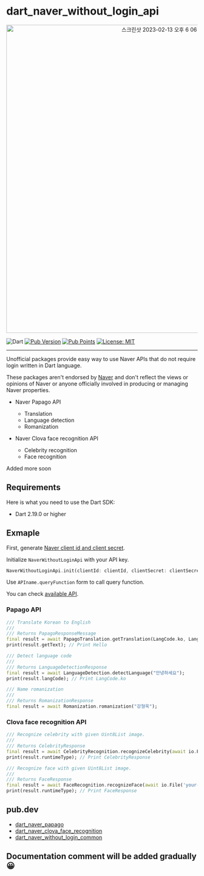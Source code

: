 # dart_naver_without_login_api

<p align="center">
<img width="811" alt="스크린샷 2023-02-13 오후 6 06 30" src="https://user-images.githubusercontent.com/76432686/218416118-ac60bfbf-264d-4fce-9277-209dfcd8ecaf.png">
</p>

![Dart](https://img.shields.io/badge/dart-%230175C2.svg?style=for-the-badge&logo=dart&logoColor=white)
[![Pub Version][pub_version_badge]][pub_package_link]
[![Pub Points][pub_points_badge]][pub_points_link]
[![License: MIT][license_badge]][license_link]

---

Unofficial packages provide easy way to use Naver APIs that do not require login written in Dart language.

These packages aren't endorsed by [Naver](https://naver.com) and don't reflect the views or opinions of Naver or anyone officially involved in producing or managing Naver properties.

- Naver Papago API

  - Translation
  - Language detection
  - Romanization

- Naver Clova face recognition API
  - Celebrity recognition
  - Face recognition

Added more soon

## Requirements

Here is what you need to use the Dart SDK:

- Dart 2.19.0 or higher

## Exmaple

First, generate [Naver client id and client secret](https://developers.naver.com/main/).

Initialize `NaverWithoutLoginApi` with your API key.

```dart
NaverWithoutLoginApi.init(clientId: clientId, clientSecret: clientSecret)
```

Use `APIname.queryFunction` form to call query function.

You can check [available API](https://developers.naver.com/docs/common/openapiguide/).

### Papago API

```dart
/// Translate Korean to English
///
/// Returns PapagoResponseMessage
final result = await PapagoTranslation.getTranslation(LangCode.ko, LangCode.en, "안녕하세요");
print(result.getText); // Print Hello

/// Detect language code
///
/// Returns LanguageDetectionResponse
final result = await LanguageDetection.detectLanguage("안녕하세요");
print(result.langCode); // Print LangCode.ko

/// Name romanization
///
/// Returns RomanizationResponse
final result = await Romanization.romanization("강형욱");
```

### Clova face recognition API

```dart
/// Recognize celebrity with given Uint8List image.
///
/// Returns CelebrityResponse
final result = await CelebrityRecognition.recognizeCelebrity(await io.File('your-image-path').readAsBytes())
print(result.runtimeType); // Print CelebrityResponse

/// Recognize face with given Uint8List image.
///
/// Returns FaceResponse
final result = await FaceRecognition.recognizeFace(await io.File('your-image-path').readAsBytes());
print(result.runtimeType); // Print FaceResponse
```

## pub.dev

- [dart_naver_papago](https://pub.dev/packages/dart_naver_papago)
- [dart_naver_clova_face_recognition](https://pub.dev/packages/dart_naver_clova_face_recognition)
- [dart_naver_without_login_common](https://pub.dev/packages/dart_naver_without_login_common)

## Documentation comment will be added gradually 😀

[license_badge]: https://img.shields.io/github/license/coaspe/dart_naver_without_login
[license_link]: https://img.shields.io/github/license/coaspe/dart_naver_without_login
[pub_points_badge]: https://img.shields.io/pub/points/dart_naver_without_login
[pub_version_badge]: https://img.shields.io/pub/v/dart_naver_without_login
[pub_package_link]: https://pub.dev/packages/dart_naver_without_login
[pub_points_link]: https://pub.dev/packages/dart_naver_without_login/score
